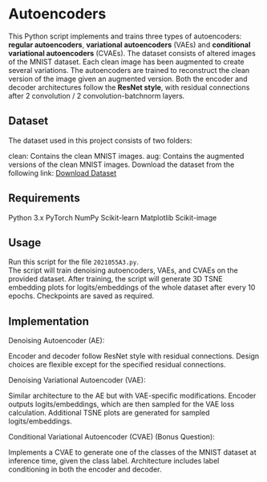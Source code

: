 # Autoencoders

This Python script implements and trains three types of autoencoders: **regular autoencoders**, **variational autoencoders** (VAEs) and **conditional variational autoencoders** (CVAEs). The dataset consists of altered images of the MNIST dataset. Each clean image has been augmented to create several variations. The autoencoders are trained to reconstruct the clean version of the image given an augmented version. Both the encoder and decoder architectures follow the **ResNet style**, with residual connections after 2 convolution / 2 convolution-batchnorm layers.

## Dataset
The dataset used in this project consists of two folders:

clean: Contains the clean MNIST images.
aug: Contains the augmented versions of the clean MNIST images. Download the dataset from the following link: [Download Dataset]()

## Requirements
Python 3.x
PyTorch
NumPy
Scikit-learn
Matplotlib
Scikit-image

## Usage
Run this script for the file `2021055A3.py`.  
The script will train denoising autoencoders, VAEs, and CVAEs on the provided dataset.
After training, the script will generate 3D TSNE embedding plots for logits/embeddings of the whole dataset after every 10 epochs.
Checkpoints are saved as required.

## Implementation

Denoising Autoencoder (AE):

Encoder and decoder follow ResNet style with residual connections.
Design choices are flexible except for the specified residual connections.

Denoising Variational Autoencoder (VAE):

Similar architecture to the AE but with VAE-specific modifications.
Encoder outputs logits/embeddings, which are then sampled for the VAE loss calculation.
Additional TSNE plots are generated for sampled logits/embeddings.

Conditional Variational Autoencoder (CVAE) (Bonus Question):

Implements a CVAE to generate one of the classes of the MNIST dataset at inference time, given the class label.
Architecture includes label conditioning in both the encoder and decoder.


